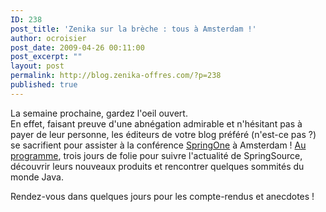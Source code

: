 ```yaml
---
ID: 238
post_title: 'Zenika sur la brèche : tous à Amsterdam !'
author: ocroisier
post_date: 2009-04-26 00:11:00
post_excerpt: ""
layout: post
permalink: http://blog.zenika-offres.com/?p=238
published: true
---
```

<p>La semaine prochaine, gardez l'oeil ouvert.<br />
En effet, faisant preuve d'une abnégation admirable et n'hésitant pas à payer de leur personne, les éditeurs de votre blog préféré (n'est-ce pas ?) se sacrifient pour assister à la conférence <a href="http://europe.springone.com/europe-2009/">SpringOne</a> à Amsterdam&nbsp;! <a href="http://europe.springone.com/europe-2009/schedule/monday.jsp">Au programme</a>, trois jours de folie pour suivre l'actualité de SpringSource, découvrir leurs nouveaux produits et rencontrer quelques sommités du monde Java.</p> <p>Rendez-vous dans quelques jours pour les compte-rendus et anecdotes&nbsp;!</p>